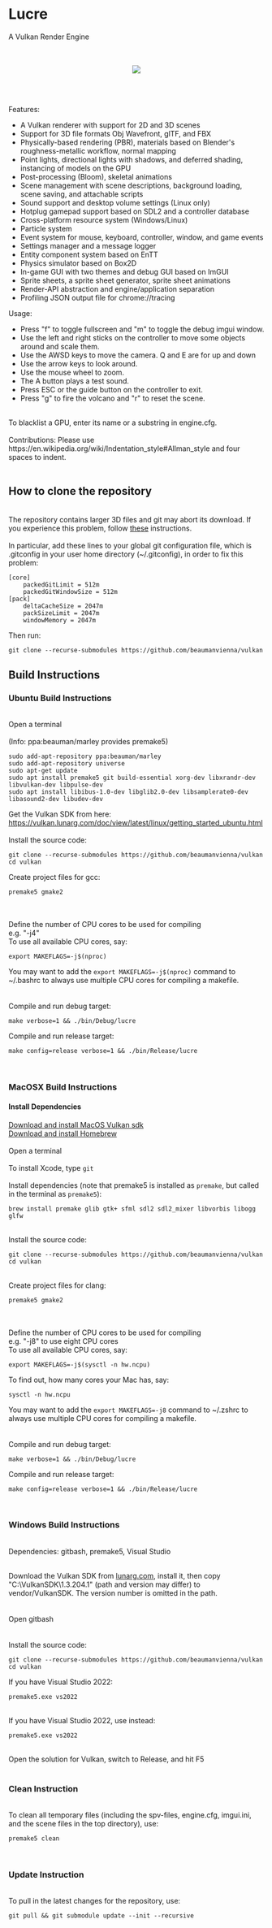 # Lucre
A Vulkan Render Engine<br/>
<br/>
<br/>
<p align="center">
  <img src="resources/images/meme.png">
</p>
<br/>
<br/>

Features:

- A Vulkan renderer with support for 2D and 3D scenes
- Support for 3D file formats Obj Wavefront, glTF, and FBX
- Physically-based rendering (PBR), materials based on Blender's roughness-metallic workflow, normal mapping
- Point lights, directional lights with shadows, and deferred shading, instancing of models on the GPU
- Post-processing (Bloom), skeletal animations
- Scene management with scene descriptions, background loading, scene saving, and attachable scripts
- Sound support and desktop volume settings (Linux only)
- Hotplug gamepad support based on SDL2 and a controller database
- Cross-platform resource system (Windows/Linux)
- Particle system
- Event system for mouse, keyboard, controller, window, and game events
- Settings manager and a message logger
- Entity component system based on EnTT
- Physics simulator based on Box2D
- In-game GUI with two themes and debug GUI based on ImGUI 
- Sprite sheets, a sprite sheet generator, sprite sheet animations
- Render-API abstraction and engine/application separation
- Profiling JSON output file for chrome://tracing<br/>

Usage:<br/>


- Press "f" to toggle fullscreen and "m" to toggle the debug imgui window.
- Use the left and right sticks on the controller to move some objects around and scale them.
- Use the AWSD keys to move the camera. Q and E are for up and down
- Use the arrow keys to look around.
- Use the mouse wheel to zoom.
- The A button plays a test sound.
- Press ESC or the guide button on the controller to exit.
- Press "g" to fire the volcano and "r" to reset the scene.
<br/>
To blacklist a GPU, enter its name or a substring in engine.cfg.<br/>
<br/>
Contributions: Please use https://en.wikipedia.org/wiki/Indentation_style#Allman_style and four spaces to indent.<br/>
<br/>

## How to clone the repository<br/>
<br/>
The repository contains larger 3D files and git may abort its download. If you experience this problem, follow <a href="https://stackoverflow.com/questions/66366582/github-unexpected-disconnect-while-reading-sideband-packet">these</a> instructions.  <br/><br/>
In particular, add these lines to your global git configuration file, which is .gitconfig in your user home directory (~/.gitconfig), in order to fix this problem:<br/>

```
[core] 
    packedGitLimit = 512m 
    packedGitWindowSize = 512m 
[pack] 
    deltaCacheSize = 2047m 
    packSizeLimit = 2047m 
    windowMemory = 2047m
```

Then run:<br/>

```
git clone --recurse-submodules https://github.com/beaumanvienna/vulkan
```

## Build Instructions<br/>
### Ubuntu Build Instructions<br/>
<br/>
Open a terminal
<br/><br/>
(Info: ppa:beauman/marley provides premake5)

```
sudo add-apt-repository ppa:beauman/marley
sudo add-apt-repository universe
sudo apt-get update
sudo apt install premake5 git build-essential xorg-dev libxrandr-dev libvulkan-dev libpulse-dev
sudo apt install libibus-1.0-dev libglib2.0-dev libsamplerate0-dev libasound2-dev libudev-dev
```

Get the Vulkan SDK from here:<br>
https://vulkan.lunarg.com/doc/view/latest/linux/getting_started_ubuntu.html
<br>
<br>
Install the source code:
```
git clone --recurse-submodules https://github.com/beaumanvienna/vulkan
cd vulkan
```

Create project files for gcc:
```
premake5 gmake2
```

<br/>
<br/>
Define the number of CPU cores to be used for compiling<br/>
e.g. "-j4" <br/>
To use all available CPU cores, say:

```
export MAKEFLAGS=-j$(nproc)
```

You may want to add the `export MAKEFLAGS=-j$(nproc)` command to ~/.bashrc to always use multiple CPU cores for compiling a makefile.
<br/>
<br/>
<br/>
Compile and run debug target:

```
make verbose=1 && ./bin/Debug/lucre
```

Compile and run release target:
```
make config=release verbose=1 && ./bin/Release/lucre
```

<br/>


### MacOSX Build Instructions<br/>
#### Install Dependencies

[Download and install MacOS Vulkan sdk](https://vulkan.lunarg.com/)<br/>
[Download and install Homebrew](https://brew.sh/)<br/>
<br/>
Open a terminal
<br/><br/>
To install Xcode, type `git`<br/>
<br/>
Install dependencies (note that premake5 is installed as `premake`, but called in the terminal as `premake5`):

```
brew install premake glib gtk+ sfml sdl2 sdl2_mixer libvorbis libogg glfw
```

<br/>
Install the source code:

```
git clone --recurse-submodules https://github.com/beaumanvienna/vulkan
cd vulkan
```

<br/>
Create project files for clang:

```
premake5 gmake2
```

<br/>
<br/>
Define the number of CPU cores to be used for compiling<br/>
e.g. "-j8" to use eight CPU cores<br/>
To use all available CPU cores, say:

```
export MAKEFLAGS=-j$(sysctl -n hw.ncpu)
```

To find out, how many cores your Mac has, say:

```
sysctl -n hw.ncpu
```

You may want to add the `export MAKEFLAGS=-j8` command to ~/.zshrc to always use multiple CPU cores for compiling a makefile.
<br/>
<br/>
<br/>
Compile and run debug target:

```
make verbose=1 && ./bin/Debug/lucre
```

Compile and run release target:
```
make config=release verbose=1 && ./bin/Release/lucre
```

<br/>



### Windows Build Instructions<br/>
<br/>
Dependencies: gitbash, premake5, Visual Studio<br/>
<br/>

Download the Vulkan SDK from [lunarg.com](https://vulkan.lunarg.com/), install it, then copy "C:\VulkanSDK\1.3.204.1" (path and version may differ) to vendor/VulkanSDK. The version number is omitted in the path.<br/>
<br/><br/>
Open gitbash
<br/><br/>
<br/>
Install the source code:

```
git clone --recurse-submodules https://github.com/beaumanvienna/vulkan
cd vulkan
```

If you have Visual Studio 2022:

```
premake5.exe vs2022
```

<br/>
If you have Visual Studio 2022, use instead:

```
premake5.exe vs2022
```

<br/>
Open the solution for Vulkan, switch to Release, and hit F5<br/>
<br/>

### Clean Instruction<br/>
<br/>
To clean all temporary files (including the spv-files, engine.cfg, imgui.ini, and the scene files in the top directory), use:

```
premake5 clean
```

<br/>

### Update Instruction<br/>
<br/>
To pull in the latest changes for the repository, use:

```
git pull && git submodule update --init --recursive
```

<br/>

